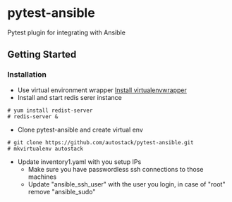 pytest-ansible
==============

Pytest plugin for integrating with Ansible


Getting Started
---------------

### Installation
* Use virtual environment wrapper [Install virtualenvwrapper](http://virtualenvwrapper.readthedocs.org/en/latest/install.html)
* Install and start redis serer instance
```
# yum install redist-server
# redis-server &
```
* Clone pytest-ansible and create virtual env
```
# git clone https://github.com/autostack/pytest-ansible.git
# mkvirtualenv autostack
```
* Update inventory1.yaml with you setup IPs
  * Make sure you have passwordless ssh connections to those machines
  * Update "ansible_ssh_user" with the user you login, in case of "root" remove "ansible_sudo"
